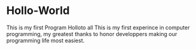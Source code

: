 # Hollo-World
This is my first Program
Holloto all
This is my first experince in computer programming, my greatest thanks to honor developpers making our programming life most easiest.
